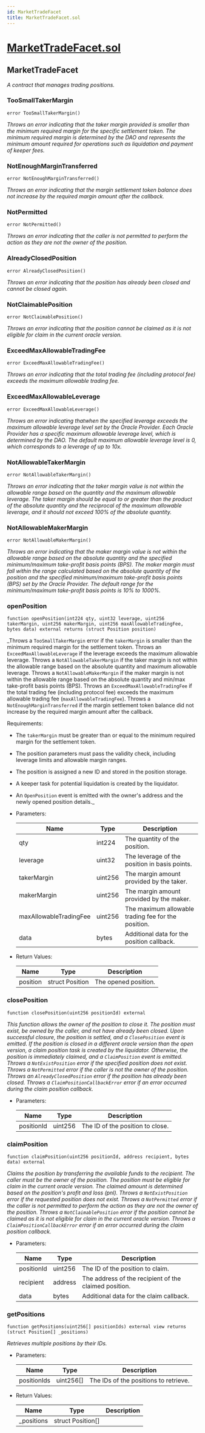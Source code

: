 ```yaml
---
id: MarketTradeFacet
title: MarketTradeFacet.sol
---
```

# [MarketTradeFacet.sol](https://github.com/chromatic-protocol/contracts/tree/main/contracts/core/facets/market/MarketTradeFacet.sol)

## MarketTradeFacet

_A contract that manages trading positions._

### TooSmallTakerMargin

```solidity
error TooSmallTakerMargin()
```

_Throws an error indicating that the taker margin provided is smaller than the minimum required margin for the specific settlement token.
     The minimum required margin is determined by the DAO and represents the minimum amount required for operations such as liquidation and payment of keeper fees._

### NotEnoughMarginTransferred

```solidity
error NotEnoughMarginTransferred()
```

_Throws an error indicating that the margin settlement token balance does not increase by the required margin amount after the callback._

### NotPermitted

```solidity
error NotPermitted()
```

_Throws an error indicating that the caller is not permitted to perform the action as they are not the owner of the position._

### AlreadyClosedPosition

```solidity
error AlreadyClosedPosition()
```

_Throws an error indicating that the position has already been closed and cannot be closed again._

### NotClaimablePosition

```solidity
error NotClaimablePosition()
```

_Throws an error indicating that the position cannot be claimed as it is not eligible for claim in the current oracle version._

### ExceedMaxAllowableTradingFee

```solidity
error ExceedMaxAllowableTradingFee()
```

_Throws an error indicating that the total trading fee (including protocol fee) exceeds the maximum allowable trading fee._

### ExceedMaxAllowableLeverage

```solidity
error ExceedMaxAllowableLeverage()
```

_Throws an error indicating thatwhen the specified leverage exceeds the maximum allowable leverage level set by the Oracle Provider.
     Each Oracle Provider has a specific maximum allowable leverage level, which is determined by the DAO.
     The default maximum allowable leverage level is 0, which corresponds to a leverage of up to 10x._

### NotAllowableTakerMargin

```solidity
error NotAllowableTakerMargin()
```

_Throws an error indicating that the taker margin value is not within the allowable range based on the quantity and the maximum allowable leverage.
     The taker margin should be equal to or greater than the product of the absolute quantity and the reciprocal of the maximum allowable leverage, and it should not exceed 100% of the absolute quantity._

### NotAllowableMakerMargin

```solidity
error NotAllowableMakerMargin()
```

_Throws an error indicating that the maker margin value is not within the allowable range based on the absolute quantity and the specified minimum/maximum take-profit basis points (BPS).
     The maker margin must fall within the range calculated based on the absolute quantity of the position and the specified minimum/maximum take-profit basis points (BPS) set by the Oracle Provider.
     The default range for the minimum/maximum take-profit basis points is 10% to 1000%._

### openPosition

```solidity
function openPosition(int224 qty, uint32 leverage, uint256 takerMargin, uint256 makerMargin, uint256 maxAllowableTradingFee, bytes data) external returns (struct Position position)
```

_Throws a `TooSmallTakerMargin` error if the `takerMargin` is smaller than the minimum required margin for the settlement token.
     Throws an `ExceedMaxAllowableLeverage` if the leverage exceeds the maximum allowable leverage.
     Throws a `NotAllowableTakerMargin` if the taker margin is not within the allowable range based on the absolute quantity and maximum allowable leverage.
     Throws a `NotAllowableMakerMargin` if the maker margin is not within the allowable range based on the absolute quantity and min/max take-profit basis points (BPS).
     Throws an `ExceedMaxAllowableTradingFee` if the total trading fee (including protocol fee) exceeds the maximum allowable trading fee (`maxAllowableTradingFee`).
     Throws a `NotEnoughMarginTransferred` if the margin settlement token balance did not increase by the required margin amount after the callback.

Requirements:
 - The `takerMargin` must be greater than or equal to the minimum required margin for the settlement token.
 - The position parameters must pass the validity check, including leverage limits and allowable margin ranges.
 - The position is assigned a new ID and stored in the position storage.
 - A keeper task for potential liquidation is created by the liquidator.
 - An `OpenPosition` event is emitted with the owner's address and the newly opened position details._

- Parameters:

  | Name | Type | Description |
  | ---- | ---- | ----------- |
  | qty | int224 | The quantity of the position. |
  | leverage | uint32 | The leverage of the position in basis points. |
  | takerMargin | uint256 | The margin amount provided by the taker. |
  | makerMargin | uint256 | The margin amount provided by the maker. |
  | maxAllowableTradingFee | uint256 | The maximum allowable trading fee for the position. |
  | data | bytes | Additional data for the position callback. |

- Return Values:

  | Name | Type | Description |
  | ---- | ---- | ----------- |
  | position | struct Position | The opened position. |

### closePosition

```solidity
function closePosition(uint256 positionId) external
```

_This function allows the owner of the position to close it. The position must exist, be owned by the caller,
     and not have already been closed. Upon successful closure, the position is settled, and a `ClosePosition` event is emitted.
     If the position is closed in a different oracle version than the open version, a claim position task is created by the liquidator.
     Otherwise, the position is immediately claimed, and a `ClaimPosition` event is emitted.
     Throws a `NotExistPosition` error if the specified position does not exist.
     Throws a `NotPermitted` error if the caller is not the owner of the position.
     Throws an `AlreadyClosedPosition` error if the position has already been closed.
     Throws a `ClaimPositionCallbackError` error if an error occurred during the claim position callback._

- Parameters:

  | Name | Type | Description |
  | ---- | ---- | ----------- |
  | positionId | uint256 | The ID of the position to close. |

### claimPosition

```solidity
function claimPosition(uint256 positionId, address recipient, bytes data) external
```

_Claims the position by transferring the available funds to the recipient.
     The caller must be the owner of the position.
     The position must be eligible for claim in the current oracle version.
     The claimed amount is determined based on the position's profit and loss (pnl).
     Throws a `NotExistPosition` error if the requested position does not exist.
     Throws a `NotPermitted` error if the caller is not permitted to perform the action as they are not the owner of the position.
     Throws a `NotClaimablePosition` error if the position cannot be claimed as it is not eligible for claim in the current oracle version.
     Throws a `ClaimPositionCallbackError` error if an error occurred during the claim position callback._

- Parameters:

  | Name | Type | Description |
  | ---- | ---- | ----------- |
  | positionId | uint256 | The ID of the position to claim. |
  | recipient | address | The address of the recipient of the claimed position. |
  | data | bytes | Additional data for the claim callback. |

### getPositions

```solidity
function getPositions(uint256[] positionIds) external view returns (struct Position[] _positions)
```

_Retrieves multiple positions by their IDs._

- Parameters:

  | Name | Type | Description |
  | ---- | ---- | ----------- |
  | positionIds | uint256[] | The IDs of the positions to retrieve. |

- Return Values:

  | Name | Type | Description |
  | ---- | ---- | ----------- |
  | _positions | struct Position[] |  |

